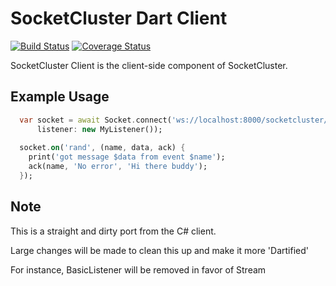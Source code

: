 # SocketCluster Dart Client

[![Build Status](https://travis-ci.com/MichaelMarner/socketcluster_client.svg?branch=master)](https://travis-ci.com/MichaelMarner/socketcluster_client) 
[![Coverage Status](https://coveralls.io/repos/github/pauldemarco/socketcluster_client/badge.svg?branch=master)](https://coveralls.io/github/pauldemarco/socketcluster_client?branch=master)

SocketCluster Client is the client-side component of SocketCluster.

## Example Usage
```dart
  var socket = await Socket.connect('ws://localhost:8000/socketcluster/',
      listener: new MyListener());
      
  socket.on('rand', (name, data, ack) {
    print('got message $data from event $name');
    ack(name, 'No error', 'Hi there buddy');
  });
```

## Note
This is a straight and dirty port from the C# client.

Large changes will be made to clean this up and make it more 'Dartified'

For instance, BasicListener will be removed in favor of Stream<Updates>

